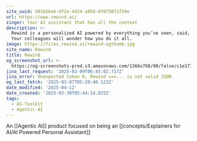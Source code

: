 ```yaml
---
site_uuid: 501b5be6-df2e-4d24-a058-07075071f50e
url: https://www.rewind.ai/
zinger: Your AI assistant that has all the context
description: >-
  Rewind is a personalized AI powered by everything you’ve seen, said, or heard.
  Your colleagues will wonder how you do it all.
image: https://files.rewind.ai/rewind-ogthumb.jpg
site_name: Rewind
title: Rewind
og_screenshot_url: >-
  https://og-screenshots-prod.s3.amazonaws.com/1366x768/80/false/c1e177c654aacd0bbacea62442b9804852f1d01e65c7996696162ffca5a1c365.jpeg
jina_last_request: '2025-03-09T06:45:02.717Z'
jina_error: Unexpected token R, Rewind ===... is not valid JSON
og_last_fetch: '2025-03-07T05:20:40.123Z'
date_modified: '2025-04-12'
date_created: '2025-03-30T05:44:14.825Z'
tags:
  - AI-Toolkit
  - Agentic-AI
---
```



























































































































































































































































































An [[Agentic AI]] product focused on being an [[concepts/Explainers for AI/AI Powered Personal Assistant]]

